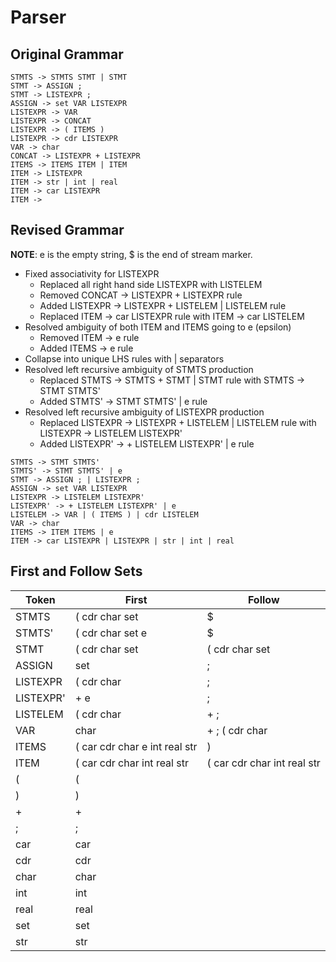 Parser
===

Original Grammar
---

```
STMTS -> STMTS STMT | STMT
STMT -> ASSIGN ;
STMT -> LISTEXPR ;
ASSIGN -> set VAR LISTEXPR
LISTEXPR -> VAR
LISTEXPR -> CONCAT
LISTEXPR -> ( ITEMS )
LISTEXPR -> cdr LISTEXPR
VAR -> char
CONCAT -> LISTEXPR + LISTEXPR
ITEMS -> ITEMS ITEM | ITEM
ITEM -> LISTEXPR
ITEM -> str | int | real
ITEM -> car LISTEXPR
ITEM ->
```

Revised Grammar
---

__NOTE__: e is the empty string, $ is the end of stream marker.

- Fixed associativity for LISTEXPR
  - Replaced all right hand side LISTEXPR with LISTELEM 
  - Removed CONCAT -> LISTEXPR + LISTEXPR rule
  - Added LISTEXPR -> LISTEXPR + LISTELEM | LISTELEM rule
  - Replaced ITEM -> car LISTEXPR rule with ITEM -> car LISTELEM
- Resolved ambiguity of both ITEM and ITEMS going to e (epsilon)
  - Removed ITEM -> e rule
  - Added ITEMS -> e rule
- Collapse into unique LHS rules with | separators
- Resolved left recursive ambiguity of STMTS production
  - Replaced STMTS -> STMTS + STMT | STMT rule with STMTS -> STMT STMTS'
  - Added STMTS' -> STMT STMTS' | e rule
- Resolved left recursive ambiguity of LISTEXPR production
  - Replaced LISTEXPR -> LISTEXPR + LISTELEM | LISTELEM rule with
    LISTEXPR -> LISTELEM LISTEXPR'
  - Added LISTEXPR' -> + LISTELEM LISTEXPR' | e rule

```
STMTS -> STMT STMTS'
STMTS' -> STMT STMTS' | e
STMT -> ASSIGN ; | LISTEXPR ;
ASSIGN -> set VAR LISTEXPR
LISTEXPR -> LISTELEM LISTEXPR'
LISTEXPR' -> + LISTELEM LISTEXPR' | e
LISTELEM -> VAR | ( ITEMS ) | cdr LISTELEM
VAR -> char
ITEMS -> ITEM ITEMS | e
ITEM -> car LISTEXPR | LISTEXPR | str | int | real
```

First and Follow Sets
---

| Token     | First                         | Follow                      |
|-----------|-------------------------------|-----------------------------|
| STMTS     | ( cdr char set                | $                           |
| STMTS'    | ( cdr char set e              | $                           |
| STMT      | ( cdr char set                | ( cdr char set              |
| ASSIGN    | set                           | ;                           |
| LISTEXPR  | ( cdr char                    | ;                           |
| LISTEXPR' | + e                           | ;                           |
| LISTELEM  | ( cdr char                    | + ;                         |
| VAR       | char                          | + ; ( cdr char              |
| ITEMS     | ( car cdr char e int real str | )                           |
| ITEM      | ( car cdr char int real str   | ( car cdr char int real str |
| (         | (                             |                             |
| )         | )                             |                             |
| +         | +                             |                             |
| ;         | ;                             |                             |
| car       | car                           |                             |
| cdr       | cdr                           |                             |
| char      | char                          |                             |
| int       | int                           |                             |
| real      | real                          |                             |
| set       | set                           |                             |
| str       | str                           |                             |
